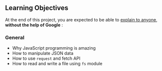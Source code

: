 ## Learning Objectives

At the end of this project, you are expected to be able to [explain to anyone](https://intranet.alxswe.com/rltoken/yZIL5HK-2hHAP-RJF6yInQ "explain to anyone"),  **without the help of Google** :

### General

* Why JavaScript programming is amazing
* How to manipulate JSON data
* How to use `request` and fetch API
* How to read and write a file using `fs` module
